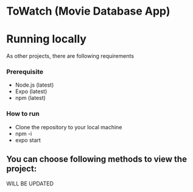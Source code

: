 # ToWatch (Movie Database App)

# Running locally
As other projects, there are following requirements

### Prerequisite
- Node.js (latest)
- Expo (latest)
- npm (latest)

### How to run
- Clone the repository to your local machine
- npm -i
- expo start

You can choose following methods to view the project:
- 

WILL BE UPDATED
